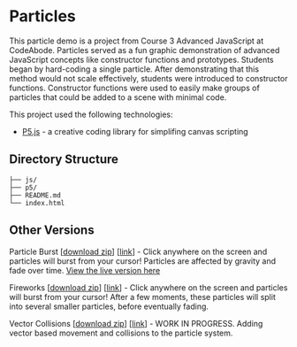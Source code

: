 # Particles

This particle demo is a project from Course 3 Advanced JavaScript at CodeAbode.  Particles served as a fun graphic demonstration of advanced JavaScript concepts like constructor functions and prototypes.  Students began by hard-coding a single particle.  After demonstrating that this method would not scale effectively, students were introduced to constructor functions.  Constructor functions were used to easily make groups of particles that could be added to a scene with minimal code.

This project used the following technologies:

-	[P5.js](http://p5js.org/) - a creative coding library for simplifing canvas scripting

## Directory Structure

```
├── js/
├── p5/
├── README.md
└── index.html
```

## Other Versions

Particle Burst \[[download zip](https://github.com/retwedt/particles/archive/burst.zip)] \[[link](https://github.com/retwedt/particles/tree/burst)\] - Click anywhere on the screen and particles will burst from your cursor!  Particles are affected by gravity and fade over time.  [View the live version here](http://rextwedt.com/particles/)

Fireworks \[[download zip](https://github.com/retwedt/particles/archive/fireworks.zip)] \[[link](https://github.com/retwedt/particles/tree/fireworks)\] - Click anywhere on the screen and particles will burst from your cursor!  After a few moments, these particles will split into several smaller particles, before eventually fading.

Vector Collisions \[[download zip](https://github.com/retwedt/retwedt.github.io/archive/version-2.zip)] \[[link](https://github.com/retwedt/retwedt.github.io/tree/version-2)\] - WORK IN PROGRESS.  Adding vector based movement and collisions to the particle system.
